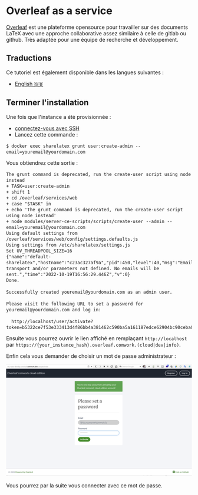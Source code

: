 # Overleaf as a service

[Overleaf](https://www.overleaf.com) est une plateforme opensource pour travailler sur des documents LaTeX avec une approche collaborative assez similaire à celle de gitlab ou github. Très adaptée pour une équipe de recherche et développement.

## Traductions

Ce tutoriel est également disponible dans les langues suivantes :
* [English 🇬🇧](../../../tutorials/overleaf.md)

## Terminer l'installation

Une fois que l'instance a été provisionnée :

* [connectez-vous avec SSH](./ssh.md)
* Lancez cette commande :

```shell
$ docker exec sharelatex grunt user:create-admin --email=youremail@yourdomain.com
```

Vous obtiendrez cette sortie :

```shell
The grunt command is deprecated, run the create-user script using node instead
+ TASK=user:create-admin
+ shift 1
+ cd /overleaf/services/web
+ case "$TASK" in
+ echo 'The grunt command is deprecated, run the create-user script using node instead'
+ node modules/server-ce-scripts/scripts/create-user --admin --email=youremail@yourdomain.com
Using default settings from /overleaf/services/web/config/settings.defaults.js
Using settings from /etc/sharelatex/settings.js
Set UV_THREADPOOL_SIZE=16
{"name":"default-sharelatex","hostname":"c23ac327af9a","pid":450,"level":40,"msg":"Email transport and/or parameters not defined. No emails will be sent.","time":"2022-10-19T16:56:29.446Z","v":0}
Done.

Successfully created youremail@yourdomain.com as an admin user.

Please visit the following URL to set a password for youremail@yourdomain.com and log in:

  http://localhost/user/activate?token=b5322ce7f53e333413d4f86bb4a381462c590ba5a161187edce62904bc90ceba&user_id=63502c3dd762a601c22dc390
```

Ensuite vous pourrez ouvrir le lien affiché en remplaçant `http://localhost` par `https://{your_instance_hash}.overleaf.comwork.(cloud|dev|info)`.

Enfin cela vous demander de choisir un mot de passe administrateur :

![overleaf_setup_project](../../../img/overleaf_setup_project.png)

Vous pourrez par la suite vous connecter avec ce mot de passe.
